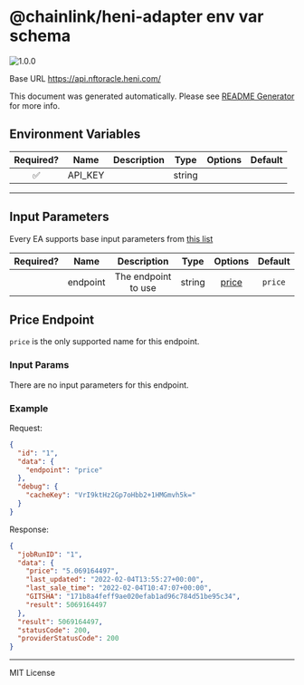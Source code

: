 # @chainlink/heni-adapter env var schema

![1.0.0](https://img.shields.io/github/package-json/v/linkpoolio/adapters?filename=packages/heni/package.json)

Base URL https://api.nftoracle.heni.com/

This document was generated automatically. Please see [README Generator](../../scripts#readme-generator) for more info.

## Environment Variables

| Required? |  Name   | Description |  Type  | Options | Default |
| :-------: | :-----: | :---------: | :----: | :-----: | :-----: |
|    ✅     | API_KEY |             | string |         |         |

---

## Input Parameters

Every EA supports base input parameters from [this list](../../core/bootstrap#base-input-parameters)

| Required? |   Name   |     Description     |  Type  |         Options          | Default |
| :-------: | :------: | :-----------------: | :----: | :----------------------: | :-----: |
|           | endpoint | The endpoint to use | string | [price](#price-endpoint) | `price` |

## Price Endpoint

`price` is the only supported name for this endpoint.

### Input Params

There are no input parameters for this endpoint.

### Example

Request:

```json
{
  "id": "1",
  "data": {
    "endpoint": "price"
  },
  "debug": {
    "cacheKey": "VrI9ktHz2Gp7oHbb2+1HMGmvh5k="
  }
}
```

Response:

```json
{
  "jobRunID": "1",
  "data": {
    "price": "5.069164497",
    "last_updated": "2022-02-04T13:55:27+00:00",
    "last_sale_time": "2022-02-04T10:47:07+00:00",
    "GITSHA": "171b8a4feff9ae020efab1ad96c784d51be95c34",
    "result": 5069164497
  },
  "result": 5069164497,
  "statusCode": 200,
  "providerStatusCode": 200
}
```

---

MIT License
